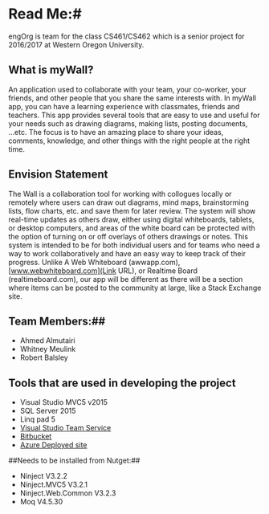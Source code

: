 # Read Me:#
engOrg is team for the class CS461/CS462 which is a senior project for 2016/2017 at Western Oregon University. 

## What is  myWall?
An application used to collaborate with your team, your co-worker, your friends, and other people that you share the same interests with. In myWall app, you can have a learning experience with classmates, friends and teachers. This app provides several tools that are easy to use and useful for your needs such as drawing diagrams, making lists, posting documents, ...etc. The focus is to have an amazing place to share your ideas, comments, knowledge, and other things with the right people at the right time.

## Envision Statement ##
The Wall is a collaboration tool for working with collogues locally or remotely where users can draw out diagrams, mind maps, brainstorming lists, flow charts, etc. and save them for later review. The system will show real-time updates as others draw, either using digital whiteboards, tablets, or desktop computers, and areas of the white board can be protected with the option of turning on or off overlays of others drawings or notes. This system is intended to be for both individual users and for teams who need a way to work collaboratively and have an easy way to keep track of their progress. 
Unlike A Web Whiteboard (awwapp.com), [www.webwhiteboard.com](Link URL), or Realtime Board (realtimeboard.com), our app will be different as there will be a section where items can be posted to the community at large, like a Stack Exchange site.



## Team Members:##

* Ahmed Almutairi
* Whitney Meulink
* Robert Balsley

## Tools that are used in developing the project  ##

* Visual Studio MVC5 v2015
* SQL Server 2015
* Linq pad 5
* [Visual Studio Team Service](https://engorg.visualstudio.com/theWall/_backlogs?level=Epics&_a=backlog)
* [Bitbucket](https://bitbucket.org/CS460Almutairi/engorg)
* [Azure Deployed site](http://neonews.azurewebsites.net/)

##Needs to be installed from Nutget:##
* Ninject V3.2.2
* Ninject.MVC5 V3.2.1
* Ninject.Web.Common V3.2.3
* Moq V4.5.30